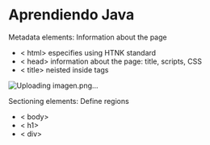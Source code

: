 # Aprendiendo Java

Metadata elements: Information about the page
- < html> especifies using HTNK standard
- < head>  information about the page: title, scripts, CSS
- < title> neisted inside <head> <head> tags

![Uploading imagen.png…]()


Sectioning elements: Define regions
- < body>
- < h1>
- < div>

